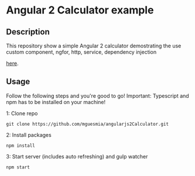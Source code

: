 # Angular 2 Calculator example

## Description
This repository show a simple Angular 2 calculator demostrating the use  custom component, ngfor, http, service, dependency injection

[here](https://angular.io/docs/ts/latest/quickstart.html).
## Usage
Follow the following steps and you're good to go! Important: Typescript and npm has to be installed on your machine!

1: Clone repo
```
git clone https://github.com/mguesmia/angularjs2Calculator.git
```
2: Install packages
```
npm install
```
3: Start server (includes auto refreshing) and gulp watcher
```
npm start
```
